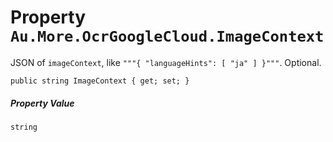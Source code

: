 # Property `Au.More.OcrGoogleCloud.ImageContext`

JSON of `imageContext`, like `"""{ "languageHints": [ "ja" ] }"""`. Optional.

```
public string ImageContext { get; set; }
```

##### Property Value

`string`